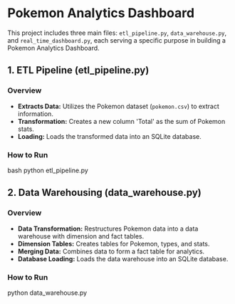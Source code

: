 # Pokemon Analytics Dashboard

This project includes three main files: `etl_pipeline.py`, `data_warehouse.py`, and `real_time_dashboard.py`, each serving a specific purpose in building a Pokemon Analytics Dashboard.

## 1. ETL Pipeline (etl_pipeline.py)

### Overview
- **Extracts Data:** Utilizes the Pokemon dataset (`pokemon.csv`) to extract information.
- **Transformation:** Creates a new column 'Total' as the sum of Pokemon stats.
- **Loading:** Loads the transformed data into an SQLite database.

### How to Run
bash
python etl_pipeline.py

## 2. Data Warehousing (data_warehouse.py)

### Overview
- **Data Transformation:** Restructures Pokemon data into a data warehouse with dimension and fact tables.
- **Dimension Tables:** Creates tables for Pokemon, types, and stats.
- **Merging Data:** Combines data to form a fact table for analytics.
- **Database Loading:** Loads the data warehouse into an SQLite database.

### How to Run
python data_warehouse.py
